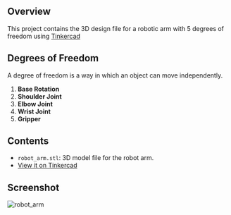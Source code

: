 ## Overview

This project contains the 3D design file for a robotic arm with 5 degrees of freedom using [Tinkercad](https://www.tinkercad.com/)

## Degrees of Freedom

A degree of freedom is a way in which an object can move independently. 

1. **Base Rotation**
2. **Shoulder Joint**
3. **Elbow Joint**
4. **Wrist Joint**
5. **Gripper**

## Contents

- `robot_arm.stl`: 3D model file for the robot arm.
- [View it on Tinkercad](https://www.tinkercad.com/things/5P1bhO5X0ha-5-dof-robot-arm?sharecode=w1XjvWRvgn1Y9Uy7VBn0NLR_xDMxZ7_y-N7f8aQ2q5A)

## Screenshot
![robot_arm](https://github.com/user-attachments/assets/fa357e27-b8b9-48a8-a601-fbd98819547e)
